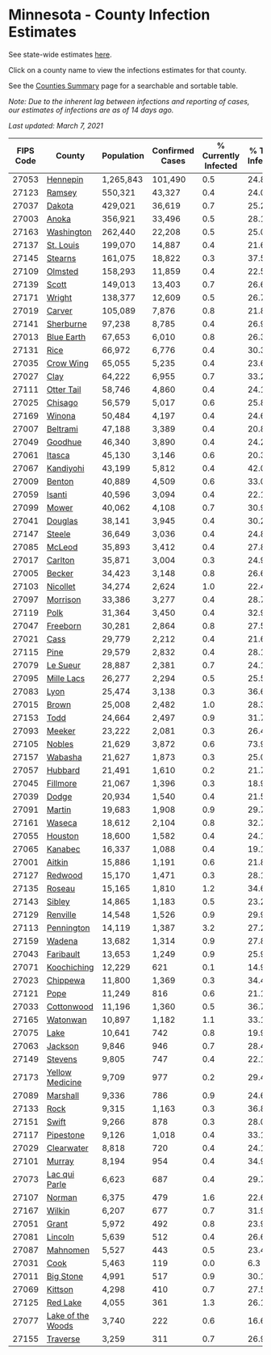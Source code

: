 # Minnesota - County Infection Estimates

See state-wide estimates [here](/infections/us-mn).

Click on a county name to view the infections estimates for that county.

See the [Counties Summary](/infections/summary-counties) page for a searchable and sortable table.

*Note: Due to the inherent lag between infections and reporting of cases, our estimates of infections are as of 14 days ago.*

*Last updated: March 7, 2021*

|   FIPS Code |                                 County |   Population |   Confirmed Cases |   % Currently Infected |   % Total Infected |
|-------------|----------------------------------------|--------------|-------------------|------------------------|--------------------|
|       27053 |                   [Hennepin](hennepin) |    1,265,843 |           101,490 |                    0.5 |               24.8 |
|       27123 |                       [Ramsey](ramsey) |      550,321 |            43,327 |                    0.4 |               24.0 |
|       27037 |                       [Dakota](dakota) |      429,021 |            36,619 |                    0.7 |               25.2 |
|       27003 |                         [Anoka](anoka) |      356,921 |            33,496 |                    0.5 |               28.1 |
|       27163 |               [Washington](washington) |      262,440 |            22,208 |                    0.5 |               25.0 |
|       27137 |                 [St. Louis](st.-louis) |      199,070 |            14,887 |                    0.4 |               21.6 |
|       27145 |                     [Stearns](stearns) |      161,075 |            18,822 |                    0.3 |               37.5 |
|       27109 |                     [Olmsted](olmsted) |      158,293 |            11,859 |                    0.4 |               22.5 |
|       27139 |                         [Scott](scott) |      149,013 |            13,403 |                    0.7 |               26.6 |
|       27171 |                       [Wright](wright) |      138,377 |            12,609 |                    0.5 |               26.7 |
|       27019 |                       [Carver](carver) |      105,089 |             7,876 |                    0.8 |               21.8 |
|       27141 |                 [Sherburne](sherburne) |       97,238 |             8,785 |                    0.4 |               26.9 |
|       27013 |               [Blue Earth](blue-earth) |       67,653 |             6,010 |                    0.8 |               26.3 |
|       27131 |                           [Rice](rice) |       66,972 |             6,776 |                    0.4 |               30.3 |
|       27035 |                 [Crow Wing](crow-wing) |       65,055 |             5,235 |                    0.4 |               23.6 |
|       27027 |                           [Clay](clay) |       64,222 |             6,955 |                    0.7 |               33.2 |
|       27111 |               [Otter Tail](otter-tail) |       58,746 |             4,860 |                    0.4 |               24.1 |
|       27025 |                     [Chisago](chisago) |       56,579 |             5,017 |                    0.6 |               25.8 |
|       27169 |                       [Winona](winona) |       50,484 |             4,197 |                    0.4 |               24.6 |
|       27007 |                   [Beltrami](beltrami) |       47,188 |             3,389 |                    0.4 |               20.8 |
|       27049 |                     [Goodhue](goodhue) |       46,340 |             3,890 |                    0.4 |               24.2 |
|       27061 |                       [Itasca](itasca) |       45,130 |             3,146 |                    0.6 |               20.3 |
|       27067 |                 [Kandiyohi](kandiyohi) |       43,199 |             5,812 |                    0.4 |               42.0 |
|       27009 |                       [Benton](benton) |       40,889 |             4,509 |                    0.6 |               33.0 |
|       27059 |                       [Isanti](isanti) |       40,596 |             3,094 |                    0.4 |               22.1 |
|       27099 |                         [Mower](mower) |       40,062 |             4,108 |                    0.7 |               30.9 |
|       27041 |                     [Douglas](douglas) |       38,141 |             3,945 |                    0.4 |               30.2 |
|       27147 |                       [Steele](steele) |       36,649 |             3,036 |                    0.4 |               24.8 |
|       27085 |                       [McLeod](mcleod) |       35,893 |             3,412 |                    0.4 |               27.8 |
|       27017 |                     [Carlton](carlton) |       35,871 |             3,004 |                    0.3 |               24.9 |
|       27005 |                       [Becker](becker) |       34,423 |             3,148 |                    0.8 |               26.6 |
|       27103 |                   [Nicollet](nicollet) |       34,274 |             2,624 |                    1.0 |               22.4 |
|       27097 |                   [Morrison](morrison) |       33,386 |             3,277 |                    0.4 |               28.7 |
|       27119 |                           [Polk](polk) |       31,364 |             3,450 |                    0.4 |               32.9 |
|       27047 |                   [Freeborn](freeborn) |       30,281 |             2,864 |                    0.8 |               27.5 |
|       27021 |                           [Cass](cass) |       29,779 |             2,212 |                    0.4 |               21.6 |
|       27115 |                           [Pine](pine) |       29,579 |             2,832 |                    0.4 |               28.1 |
|       27079 |                   [Le Sueur](le-sueur) |       28,887 |             2,381 |                    0.7 |               24.1 |
|       27095 |               [Mille Lacs](mille-lacs) |       26,277 |             2,294 |                    0.5 |               25.5 |
|       27083 |                           [Lyon](lyon) |       25,474 |             3,138 |                    0.3 |               36.6 |
|       27015 |                         [Brown](brown) |       25,008 |             2,482 |                    1.0 |               28.3 |
|       27153 |                           [Todd](todd) |       24,664 |             2,497 |                    0.9 |               31.7 |
|       27093 |                       [Meeker](meeker) |       23,222 |             2,081 |                    0.3 |               26.4 |
|       27105 |                       [Nobles](nobles) |       21,629 |             3,872 |                    0.6 |               73.9 |
|       27157 |                     [Wabasha](wabasha) |       21,627 |             1,873 |                    0.3 |               25.0 |
|       27057 |                     [Hubbard](hubbard) |       21,491 |             1,610 |                    0.2 |               21.7 |
|       27045 |                   [Fillmore](fillmore) |       21,067 |             1,396 |                    0.3 |               18.9 |
|       27039 |                         [Dodge](dodge) |       20,934 |             1,540 |                    0.4 |               21.5 |
|       27091 |                       [Martin](martin) |       19,683 |             1,908 |                    0.9 |               29.7 |
|       27161 |                       [Waseca](waseca) |       18,612 |             2,104 |                    0.8 |               32.7 |
|       27055 |                     [Houston](houston) |       18,600 |             1,582 |                    0.4 |               24.1 |
|       27065 |                     [Kanabec](kanabec) |       16,337 |             1,088 |                    0.4 |               19.1 |
|       27001 |                       [Aitkin](aitkin) |       15,886 |             1,191 |                    0.6 |               21.8 |
|       27127 |                     [Redwood](redwood) |       15,170 |             1,471 |                    0.3 |               28.1 |
|       27135 |                       [Roseau](roseau) |       15,165 |             1,810 |                    1.2 |               34.6 |
|       27143 |                       [Sibley](sibley) |       14,865 |             1,183 |                    0.5 |               23.2 |
|       27129 |                   [Renville](renville) |       14,548 |             1,526 |                    0.9 |               29.9 |
|       27113 |               [Pennington](pennington) |       14,119 |             1,387 |                    3.2 |               27.2 |
|       27159 |                       [Wadena](wadena) |       13,682 |             1,314 |                    0.9 |               27.8 |
|       27043 |                 [Faribault](faribault) |       13,653 |             1,249 |                    0.9 |               25.9 |
|       27071 |             [Koochiching](koochiching) |       12,229 |               621 |                    0.1 |               14.9 |
|       27023 |                   [Chippewa](chippewa) |       11,800 |             1,369 |                    0.3 |               34.4 |
|       27121 |                           [Pope](pope) |       11,249 |               816 |                    0.6 |               21.1 |
|       27033 |               [Cottonwood](cottonwood) |       11,196 |             1,360 |                    0.5 |               36.7 |
|       27165 |                   [Watonwan](watonwan) |       10,897 |             1,182 |                    1.1 |               33.1 |
|       27075 |                           [Lake](lake) |       10,641 |               742 |                    0.8 |               19.9 |
|       27063 |                     [Jackson](jackson) |        9,846 |               946 |                    0.7 |               28.4 |
|       27149 |                     [Stevens](stevens) |        9,805 |               747 |                    0.4 |               22.1 |
|       27173 |     [Yellow Medicine](yellow-medicine) |        9,709 |               977 |                    0.2 |               29.4 |
|       27089 |                   [Marshall](marshall) |        9,336 |               786 |                    0.9 |               24.6 |
|       27133 |                           [Rock](rock) |        9,315 |             1,163 |                    0.3 |               36.8 |
|       27151 |                         [Swift](swift) |        9,266 |               878 |                    0.3 |               28.0 |
|       27117 |                 [Pipestone](pipestone) |        9,126 |             1,018 |                    0.4 |               33.1 |
|       27029 |               [Clearwater](clearwater) |        8,818 |               720 |                    0.4 |               24.1 |
|       27101 |                       [Murray](murray) |        8,194 |               954 |                    0.4 |               34.9 |
|       27073 |         [Lac qui Parle](lac-qui-parle) |        6,623 |               687 |                    0.4 |               29.7 |
|       27107 |                       [Norman](norman) |        6,375 |               479 |                    1.6 |               22.6 |
|       27167 |                       [Wilkin](wilkin) |        6,207 |               677 |                    0.7 |               31.9 |
|       27051 |                         [Grant](grant) |        5,972 |               492 |                    0.8 |               23.9 |
|       27081 |                     [Lincoln](lincoln) |        5,639 |               512 |                    0.4 |               26.6 |
|       27087 |                   [Mahnomen](mahnomen) |        5,527 |               443 |                    0.5 |               23.4 |
|       27031 |                           [Cook](cook) |        5,463 |               119 |                    0.0 |                6.3 |
|       27011 |                 [Big Stone](big-stone) |        4,991 |               517 |                    0.9 |               30.1 |
|       27069 |                     [Kittson](kittson) |        4,298 |               410 |                    0.7 |               27.5 |
|       27125 |                   [Red Lake](red-lake) |        4,055 |               361 |                    1.3 |               26.1 |
|       27077 | [Lake of the Woods](lake-of-the-woods) |        3,740 |               222 |                    0.6 |               16.6 |
|       27155 |                   [Traverse](traverse) |        3,259 |               311 |                    0.7 |               26.9 |